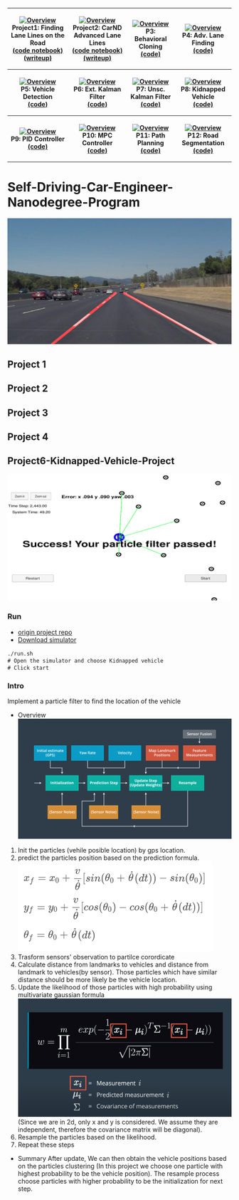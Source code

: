 <table style="width:100%">
  <tr>
    <th>
      <p align="center">
           <a href="./Project1-Finding-Lane-Lines-on-the-Road"><img src="./Project1-Finding-Lane-Lines-on-the-Road/test_videos_output/solidWhiteCurve.gif" alt="Overview" width="60%" height="60%"></a>
           <br>Project1: Finding Lane Lines on the Road 
        <br><a href="./Project1-Finding-Lane-Lines-on-the-Road/P1.ipynb" name="p1_code">(code notebook)</a>
        <br><a href="./Project1-Finding-Lane-Lines-on-the-Road/writeup_template.md" name="p1_writeup.md">(writeup)</a>
      </p>
    </th>
        <th><p align="center">
           <a href="./Project2-CarND-Advanced-Lane-Lines"><img src="./Project2-CarND-Advanced-Lane-Lines" alt="Overview" width="60%" height="60%"></a>
           <br>Project2: CarND Advanced Lane Lines
           <br><a href="./Project2-CarND-Advanced-Lane-Lines/main.ipynb" name="p2_code">(code notebook)</a>
          <br><a href="./Project2-CarND-Advanced-Lane-Lines/writeup.md" name="p2_writeup.md">(writeup)</a>
        </p>
    </th>
       <th><p align="center">
           <a href="https://www.youtube.com/watch?v=gXkMELjZmCc"><img src="./project_3_behavioral_cloning/img/overview.gif" alt="Overview" width="60%" height="60%"></a>
           <br>P3: Behavioral Cloning
           <br><a href="./project_3_behavioral_cloning" name="p3_code">(code)</a>
        </p>
    </th>
        <th><p align="center">
           <a href="https://www.youtube.com/watch?v=g5BhDtoheE4"><img src="./project_4_advanced_lane_finding/img/overview.gif"                         alt="Overview" width="60%" height="60%"></a>
           <br>P4: Adv. Lane Finding
           <br><a href="./project_4_advanced_lane_finding" name="p4_code">(code)</a>
        </p>
    </th>
  </tr>
  <tr>
    <th><p align="center">
           <a href="https://www.youtube.com/watch?v=Cd7p5pnP3e0"><img src="./project_5_vehicle_detection/img/overview.gif"                         alt="Overview" width="60%" height="60%"></a>
           <br>P5: Vehicle Detection
           <br><a href="./project_5_vehicle_detection" name="p5_code">(code)</a>
        </p>
    </th>
        <th><p align="center">
           <a href="./project_6_extended_kalman_filter"><img src="./project_6_extended_kalman_filter/img/overview.jpg"                         alt="Overview" width="60%" height="60%"></a>
           <br>P6: Ext. Kalman Filter
           <br><a href="./project_6_extended_kalman_filter" name="p6_code">(code)</a>
        </p>
    </th>
    <th><p align="center">
           <a href="./project_7_unscented_kalman_filter"><img src="./project_7_unscented_kalman_filter/img/overview.jpg"                         alt="Overview" width="60%" height="60%"></a>
           <br>P7: Unsc. Kalman Filter
           <br><a href="./project_7_unscented_kalman_filter" name="p7_code">(code)</a>
        </p>
    </th>
    <th><p align="center">
           <a href="./project_8_kidnapped_vehicle"><img src="./project_8_kidnapped_vehicle/img/overview.gif"                         alt="Overview" width="60%" height="60%"></a>
           <br>P8: Kidnapped Vehicle
           <br><a href="./project_8_kidnapped_vehicle" name="p8_code">(code)</a>
        </p>
    </th>
  </tr>
  <tr>
    <th><p align="center">
           <a href="https://www.youtube.com/watch?v=w9CETKuJcVM"><img src="./project_9_PID_control/img/overview.gif"                         alt="Overview" width="60%" height="60%"></a>
           <br>P9: PID Controller
           <br><a href="./project_9_PID_control" name="p9_code">(code)</a>
        </p>
    </th>
    <th><p align="center">
           <a href="./project_10_MPC_control"><img src="./project_10_MPC_control/img/overview.gif"                         alt="Overview" width="60%" height="60%"></a>
           <br>P10: MPC Controller
           <br><a href="./project_10_MPC_control" name="p10_code">(code)</a>
        </p>
    </th>
   <th><p align="center">
           <a href="./project_11_path_planning"><img src="./project_11_path_planning/img/overview.jpg"                         alt="Overview" width="60%" height="60%"></a>
           <br>P11: Path Planning
           <br><a href="./project_11_path_planning" name="p11_code">(code)</a>
        </p>
    </th>
    <th><p align="center">
          <a href="./project_12_road_segmentation"><img src="./project_12_road_segmentation/img/overview.jpg"                         alt="Overview" width="60%" height="60%"></a>
           <br>P12: Road Segmentation
           <br><a href="./project_12_road_segmentation" name="p12_code">(code)</a>
        </p>
    </th>
  </tr>
</table>

# Self-Driving-Car-Engineer-Nanodegree-Program
![alt text](/Project1-Finding-Lane-Lines-on-the-Road/test_images_output/solidWhiteCurve.jpg)
## Project 1

## Project 2

## Project 3

## Project 4

## Project6-Kidnapped-Vehicle-Project
![alt text](/Project6-Kidnapped-Vehicle-Project/results/Project6.png)
###  Run
- [origin project repo](https://github.com/udacity/CarND-Kidnapped-Vehicle-Project)  
- [Download simulator](https://github.com/udacity/self-driving-car-sim/releases)  
```
./run.sh
# Open the simulator and choose Kidnapped vehicle
# Click start
```
### Intro 
Implement a particle filter to find the location of the vehicle
- Overview  
![alt text](/Project6-Kidnapped-Vehicle-Project/results/overview.png)
1. Init the particles (vehile posible location) by gps location.  
2. predict the particles position based on the prediction formula.  
![alt text](/Project6-Kidnapped-Vehicle-Project/results/prediction_formula.png)
3. Trasform sensors' observation to partilce corordicate
4. Calculate distance from landmarks to vehicles and distance from landmark to vehicles(by sensor). Those particles which have similar distance should be more likely be the vehicle location.
5. Update the likelihood of those particles with high probability using multivariate gaussian formula    
![alt text](/Project6-Kidnapped-Vehicle-Project/results/multivariate.png)  
(Since we are in 2d, only x and y is considered. We assume they are independent, therefore the covariance matrix will be diagonal).
6. Resample the particles based on the likelihood.
7. Repeat these steps
- Summary
After update, We can then obtain the vehicle positions based on the particles clustering (In this project we choose one particle with highest probability to be the vehicle position). The  resample process choose particles with higher probability to be the initialization for next step. 
